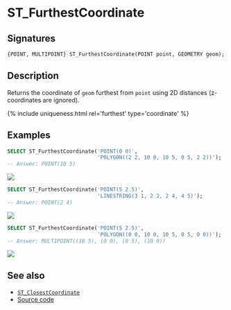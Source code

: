 # ST_FurthestCoordinate

## Signatures

```sql
{POINT, MULTIPOINT} ST_FurthestCoordinate(POINT point, GEOMETRY geom);
```

## Description

Returns the coordinate of `geom` furthest from `point` using 2D distances
(z-coordinates are ignored).

{% include uniqueness.html rel='furthest' type='coordinate' %}

## Examples

```sql
SELECT ST_FurthestCoordinate('POINT(0 0)',
                             'POLYGON((2 2, 10 0, 10 5, 0 5, 2 2))');
-- Answer: POINT(10 5)
```

<img class="displayed" src="../ST_FurthestCoordinate_1.png"/>

```sql
SELECT ST_FurthestCoordinate('POINT(5 2.5)',
                             'LINESTRING(3 1, 2 2, 2 4, 4 5)');
-- Answer: POINT(2 4)
```

<img class="displayed" src="../ST_FurthestCoordinate_2.png"/>

```sql
SELECT ST_FurthestCoordinate('POINT(5 2.5)',
                             'POLYGON((0 0, 10 0, 10 5, 0 5, 0 0))');
-- Answer: MULTIPOINT((10 5), (0 0), (0 5), (10 0))
```

<img class="displayed" src="../ST_FurthestCoordinate_3.png"/>

## See also

* [`ST_ClosestCoordinate`](../ST_ClosestCoordinate)
* <a href="https://github.com/orbisgis/h2gis/blob/master/h2gis-functions/src/main/java/org/h2gis/functions/spatial/distance/ST_FurthestCoordinate.java" target="_blank">Source code</a>
